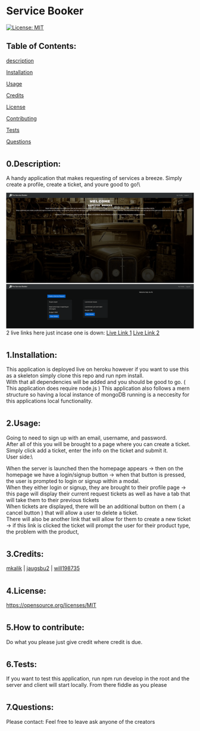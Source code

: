 # Service Booker


[![License: MIT](https://img.shields.io/badge/License-MIT-yellow.svg)](https://opensource.org/licenses/MIT)
## Table of Contents:
[description](#desc)

[Installation](#1)

[Usage](#2)

[Credits](#3)

[License](#4)

[Contributing](#5)

[Tests](#6)

[Questions](#7)

# <a name='desc'></a>
## 0.Description:

A handy application that makes requesting of services a breeze. Simply create a profile, create a ticket, and youre good to go!\

![homepage](./images/homepage.png)
![ticketpage](./images/ticketpage.png)
2 live links here just incase one is down:
[Live Link 1](https://service-booker-application.herokuapp.com/)
[Live Link 2](https://powerful-refuge-32093.herokuapp.com/)

# <a name='1'></a>
## 1.Installation:
This application is deployed live on heroku however if you want to use this as a skeleton simply clone this repo and run npm install.\
With that all dependencies will be added and you should be good to go. ( This application does require node.js )
This application also follows a mern structure so having a local instance of mongoDB running is a neccesity for this applications local functionality.
# <a name='2'></a>
## 2.Usage:
Going to need to sign up with an email, username, and password. \
After all  of this you will be brought to a page where you can create a ticket.\
Simply click add a ticket, enter the info on  the ticket and submit it.\
User side:\

When the server is launched then the homepage appears -> then on the homepage we have a login/signup button -> when that button is pressed,  the user is prompted to login or signup within a modal.\
When they either login or signup, they are brought to their profile page -> this page will display their current request tickets as well as have a tab that will take them to their previous tickets\
When tickets are displayed, there will be an additional button on them ( a cancel button ) that will allow a user to delete a ticket.\
There will also be another link that will allow for them to create a new ticket -> if this link is clicked the ticket will prompt the user for their product type, the problem with the product,
# <a name='3'></a>
## 3.Credits:
[mkalik](https://github.com/mkalik) | [jaugsbu2](https://github.com/jaugsbu2) | [will198735](https://github.com/will198735)
# <a name='4'></a>
## 4.License:
https://opensource.org/licenses/MIT
# <a name='5'></a>
## 5.How to contribute:
Do what you please just give credit where credit is due.
# <a name='6'></a>
## 6.Tests:
If you want to test this application, run npm run develop in the root and the server and client will start locally. From there fiddle as you please
# <a name='7'></a>
## 7.Questions:
Please contact: Feel free to leave ask anyone of the creators
